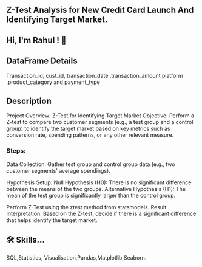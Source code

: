 ## Z-Test Analysis for New Credit Card Launch And Identifying Target Market.

## Hi, I'm Rahul ! 👋
 

## DataFrame Details 

Transaction_id, cust_id, transaction_date ,transaction_amount 	platform ,product_category and	payment_type
## Description

Project Overview: Z-Test for Identifying Target Market
Objective: Perform a Z-test to compare two customer segments (e.g., a test group and a control group) to identify the target market based on key metrics such as conversion rate, spending patterns, or any other relevant measure.

### Steps:
Data Collection: Gather test group and control group data (e.g., two customer segments' average spendings).

Hypothesis Setup:
Null Hypothesis (H0): There is no significant difference between the means of the two groups.
Alternative Hypothesis (H1): The mean of the test group is significantly larger than the control group.

Perform Z-Test using the ztest method from statsmodels.
Result Interpretation: Based on the Z-test, decide if there is a significant difference that helps identify the target market.

## 🛠 Skills...

SQL,Statistics, Visualisation,Pandas,Matplotlib,Seaborn.
